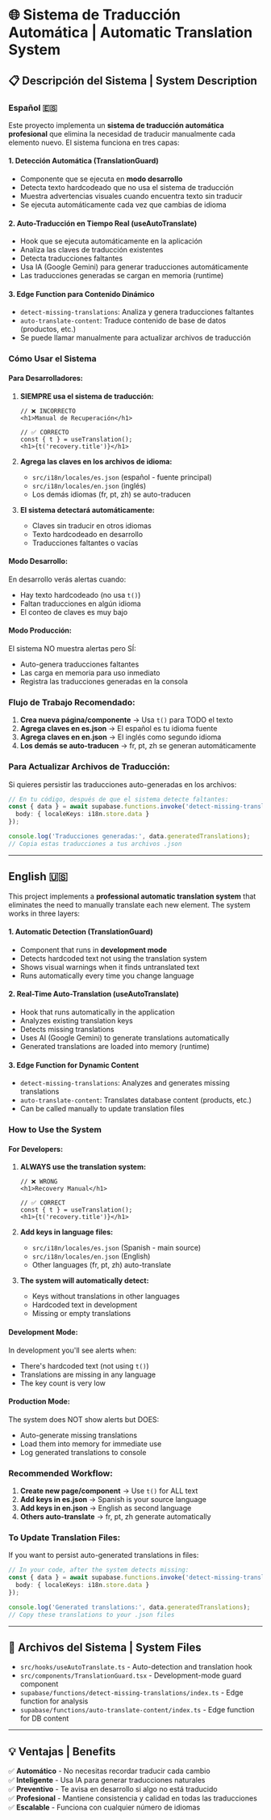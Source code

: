 # 🌐 Sistema de Traducción Automática | Automatic Translation System

## 📋 Descripción del Sistema | System Description

### Español 🇪🇸

Este proyecto implementa un **sistema de traducción automática profesional** que elimina la necesidad de traducir manualmente cada elemento nuevo. El sistema funciona en tres capas:

#### 1. **Detección Automática (TranslationGuard)**
- Componente que se ejecuta en **modo desarrollo**
- Detecta texto hardcodeado que no usa el sistema de traducción
- Muestra advertencias visuales cuando encuentra texto sin traducir
- Se ejecuta automáticamente cada vez que cambias de idioma

#### 2. **Auto-Traducción en Tiempo Real (useAutoTranslate)**
- Hook que se ejecuta automáticamente en la aplicación
- Analiza las claves de traducción existentes
- Detecta traducciones faltantes
- Usa IA (Google Gemini) para generar traducciones automáticamente
- Las traducciones generadas se cargan en memoria (runtime)

#### 3. **Edge Function para Contenido Dinámico**
- `detect-missing-translations`: Analiza y genera traducciones faltantes
- `auto-translate-content`: Traduce contenido de base de datos (productos, etc.)
- Se puede llamar manualmente para actualizar archivos de traducción

### Cómo Usar el Sistema

#### Para Desarrolladores:

1. **SIEMPRE usa el sistema de traducción:**
   ```tsx
   // ❌ INCORRECTO
   <h1>Manual de Recuperación</h1>
   
   // ✅ CORRECTO
   const { t } = useTranslation();
   <h1>{t('recovery.title')}</h1>
   ```

2. **Agrega las claves en los archivos de idioma:**
   - `src/i18n/locales/es.json` (español - fuente principal)
   - `src/i18n/locales/en.json` (inglés)
   - Los demás idiomas (fr, pt, zh) se auto-traducen

3. **El sistema detectará automáticamente:**
   - Claves sin traducir en otros idiomas
   - Texto hardcodeado en desarrollo
   - Traducciones faltantes o vacías

#### Modo Desarrollo:

En desarrollo verás alertas cuando:
- Hay texto hardcodeado (no usa `t()`)
- Faltan traducciones en algún idioma
- El conteo de claves es muy bajo

#### Modo Producción:

El sistema NO muestra alertas pero SÍ:
- Auto-genera traducciones faltantes
- Las carga en memoria para uso inmediato
- Registra las traducciones generadas en la consola

### Flujo de Trabajo Recomendado:

1. **Crea nueva página/componente** → Usa `t()` para TODO el texto
2. **Agrega claves en es.json** → El español es tu idioma fuente
3. **Agrega claves en en.json** → El inglés como segundo idioma
4. **Los demás se auto-traducen** → fr, pt, zh se generan automáticamente

### Para Actualizar Archivos de Traducción:

Si quieres persistir las traducciones auto-generadas en los archivos:

```typescript
// En tu código, después de que el sistema detecte faltantes:
const { data } = await supabase.functions.invoke('detect-missing-translations', {
  body: { localeKeys: i18n.store.data }
});

console.log('Traducciones generadas:', data.generatedTranslations);
// Copia estas traducciones a tus archivos .json
```

---

## English 🇺🇸

This project implements a **professional automatic translation system** that eliminates the need to manually translate each new element. The system works in three layers:

#### 1. **Automatic Detection (TranslationGuard)**
- Component that runs in **development mode**
- Detects hardcoded text not using the translation system
- Shows visual warnings when it finds untranslated text
- Runs automatically every time you change language

#### 2. **Real-Time Auto-Translation (useAutoTranslate)**
- Hook that runs automatically in the application
- Analyzes existing translation keys
- Detects missing translations
- Uses AI (Google Gemini) to generate translations automatically
- Generated translations are loaded into memory (runtime)

#### 3. **Edge Function for Dynamic Content**
- `detect-missing-translations`: Analyzes and generates missing translations
- `auto-translate-content`: Translates database content (products, etc.)
- Can be called manually to update translation files

### How to Use the System

#### For Developers:

1. **ALWAYS use the translation system:**
   ```tsx
   // ❌ WRONG
   <h1>Recovery Manual</h1>
   
   // ✅ CORRECT
   const { t } = useTranslation();
   <h1>{t('recovery.title')}</h1>
   ```

2. **Add keys in language files:**
   - `src/i18n/locales/es.json` (Spanish - main source)
   - `src/i18n/locales/en.json` (English)
   - Other languages (fr, pt, zh) auto-translate

3. **The system will automatically detect:**
   - Keys without translations in other languages
   - Hardcoded text in development
   - Missing or empty translations

#### Development Mode:

In development you'll see alerts when:
- There's hardcoded text (not using `t()`)
- Translations are missing in any language
- The key count is very low

#### Production Mode:

The system does NOT show alerts but DOES:
- Auto-generate missing translations
- Load them into memory for immediate use
- Log generated translations to console

### Recommended Workflow:

1. **Create new page/component** → Use `t()` for ALL text
2. **Add keys in es.json** → Spanish is your source language
3. **Add keys in en.json** → English as second language
4. **Others auto-translate** → fr, pt, zh generate automatically

### To Update Translation Files:

If you want to persist auto-generated translations in files:

```typescript
// In your code, after the system detects missing:
const { data } = await supabase.functions.invoke('detect-missing-translations', {
  body: { localeKeys: i18n.store.data }
});

console.log('Generated translations:', data.generatedTranslations);
// Copy these translations to your .json files
```

---

## 🔧 Archivos del Sistema | System Files

- `src/hooks/useAutoTranslate.ts` - Auto-detection and translation hook
- `src/components/TranslationGuard.tsx` - Development-mode guard component
- `supabase/functions/detect-missing-translations/index.ts` - Edge function for analysis
- `supabase/functions/auto-translate-content/index.ts` - Edge function for DB content

---

## 💡 Ventajas | Benefits

✅ **Automático** - No necesitas recordar traducir cada cambio  
✅ **Inteligente** - Usa IA para generar traducciones naturales  
✅ **Preventivo** - Te avisa en desarrollo si algo no está traducido  
✅ **Profesional** - Mantiene consistencia y calidad en todas las traducciones  
✅ **Escalable** - Funciona con cualquier número de idiomas

